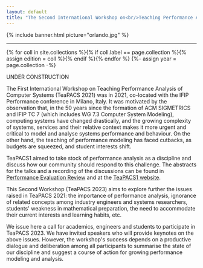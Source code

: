 ```yaml
---
layout: default
title: "The Second International Workshop on<br/>Teaching Performance Analysis of Computer Systems"
---
```


{% include banner.html picture="orlando.jpg" %}<!-- @IGNORE PREVIOUS: link -->

---

{% for coll in site.collections %}{% if coll.label == page.collection %}{% assign edition = coll %}{% endif %}{% endfor %}
{%- assign year = page.collection -%}

UNDER CONSTRUCTION

The First International Workshop on Teaching Performance Analysis of Computer Systems (TeaPACS 2021) was in 2021, co-located with the IFIP Performance conference in Milano, Italy.
It was motivated by the observation that, in the 50 years since the formation of ACM SIGMETRICS and IFIP TC 7 (which includes WG 7.3 Computer System Modeling), computing systems have changed drastically, and the growing complexity of systems, services and their relative context makes it more urgent and critical to model and analyse systems performance and behaviour. On the other hand, the teaching of performance modeling has faced cutbacks,
as budgets are squeezed, and student interests shift.

TeaPACS1 aimed to take stock of performance analysis as a discipline and discuss how our community should respond to this challenge. The abstracts for the talks and a recording of the discussions can be found in [Performance Evaluation Review](https://dl.acm.org/toc/sigmetrics/2022/49/4 ) and at the [TeaPACS1 website](https://www.performance2021.deib.polimi.it/www.performance2021.deib.polimi.it/teapacs/).

This Second Workshop (TeaPACS 2023) aims to explore further the issues raised in TeaPACS 2021: the importance of performance analysis, ignorance of related concepts among industry engineers and systems researchers, students' weakness in mathematical preparation, the need to accommodate their current interests and learning habits, etc.

We issue here a call for academics, engineers and students to participate in TeaPACS 2023.  We have invited speakers who will provide keynotes on the above issues. However, the workshop's success depends on a productive dialogue and deliberation among all participants to summarise the state of our discipline and suggest a course of action for growing performance modeling and analysis.
